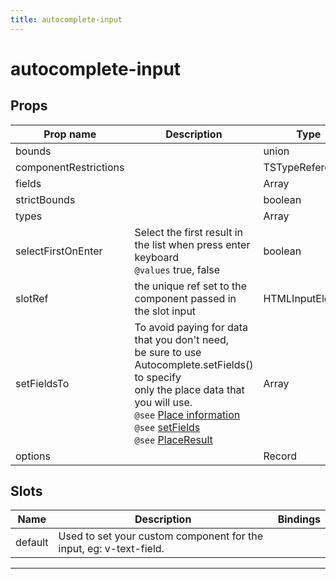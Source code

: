 ```yaml
---
title: autocomplete-input
---
```


  # autocomplete-input

  
  
  
  
  
  
  
  
  

  
## Props

  | Prop name     | Description | Type      | Values      | Default     |
  | ------------- | ----------- | --------- | ----------- | ----------- |
  | bounds |  | union | - |  |
| componentRestrictions |  | TSTypeReference | - |  |
| fields |  | Array | - |  |
| strictBounds |  | boolean | - |  |
| types |  | Array | - |  |
| selectFirstOnEnter | Select the first result in the list when press enter keyboard<br/>`@values` true, false | boolean | - | true |
| slotRef | the unique ref set to the component passed in the slot input | HTMLInputElement | - |  |
| setFieldsTo | To avoid paying for data that you don't need,<br/>be sure to use Autocomplete.setFields() to specify<br/>only the place data that you will use.<br/>`@see` [Place information](https://developers.google.com/maps/documentation/javascript/places-autocomplete#get-place-information)<br/>`@see` [setFields](https://developers.google.com/maps/documentation/javascript/reference/places-widget#Autocomplete.setFields)<br/>`@see` [PlaceResult](https://developers.google.com/maps/documentation/javascript/reference/places-service#PlaceResult) | Array | - |  |
| options |  | Record | - |  |

  
  
  
  
## Slots

  | Name          | Description  | Bindings |
  | ------------- | ------------ | -------- |
  | default | Used to set your custom component for the input, eg: v-text-field.<br> |  |

  ---


  
  
